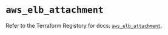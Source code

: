 # `aws_elb_attachment`

Refer to the Terraform Registory for docs: [`aws_elb_attachment`](https://registry.terraform.io/providers/hashicorp/aws/5.8.0/docs/resources/elb_attachment).
